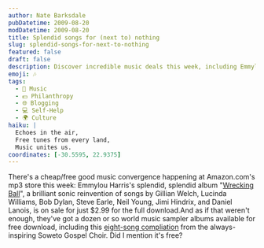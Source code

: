 ```yaml
---
author: Nate Barksdale
pubDatetime: 2009-08-20
modDatetime: 2009-08-20
title: Splendid songs for (next to) nothing
slug: splendid-songs-for-next-to-nothing
featured: false
draft: false
description: Discover incredible music deals this week, including Emmylou Harris's album and free world music samplers.
emoji: 🎶
tags:
  - 🎵 Music
  - 💵 Philanthropy
  - 🌐 Blogging
  - 💻 Self-Help
  - 🌍 Culture
haiku: |
  Echoes in the air,  
  Free tunes from every land,  
  Music unites us.
coordinates: [-30.5595, 22.9375]
---
```


There's a cheap/free good music convergence happening at Amazon.com's mp3 store this week: Emmylou Harris's splendid, splendid album "[Wrecking Ball](https://www.google.com/search?q=%22Wrecking%20Ball%22%20amazon.com)", a brilliant sonic reinvention of songs by Gillian Welch, Lucinda Williams, Bob Dylan, Steve Earle, Neil Young, Jimi Hindrix, and Daniel Lanois, is on sale for just $2.99 for the full download.And as if that weren't enough, they've got a dozen or so world music sampler albums available for free download, including this [eight-song compliation](https://www.google.com/search?q=%22eight-song%20compliation%22%20amazon.com) from the always-inspiring Soweto Gospel Choir. Did I mention it's free?
